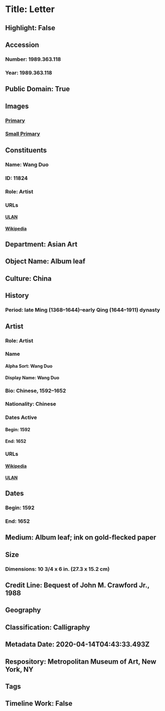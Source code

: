 # Title: Letter
## Highlight: False
## Accession
### Number: 1989.363.118
### Year: 1989.363.118
## Public Domain: True
## Images
### [Primary](https://images.metmuseum.org/CRDImages/as/original/DP153911.jpg)
### [Small Primary](https://images.metmuseum.org/CRDImages/as/web-large/DP153911.jpg)
## Constituents
### Name: Wang Duo
### ID: 11824
### Role: Artist
### URLs
#### [ULAN](http://vocab.getty.edu/page/ulan/500333216)
#### [Wikipedia](https://www.wikidata.org/wiki/Q702609)
## Department: Asian Art
## Object Name: Album leaf
## Culture: China
## History
### Period: late Ming (1368–1644)–early Qing (1644–1911) dynasty
## Artist
### Role: Artist
### Name
#### Alpha Sort: Wang Duo
#### Display Name: Wang Duo
### Bio: Chinese, 1592–1652
### Nationality: Chinese
### Dates Active
#### Begin: 1592
#### End: 1652
### URLs
#### [Wikipedia](https://www.wikidata.org/wiki/Q702609)
#### [ULAN](http://vocab.getty.edu/page/ulan/500333216)
## Dates
### Begin: 1592
### End: 1652
## Medium: Album leaf; ink on gold-flecked paper
## Size
### Dimensions: 10 3/4 x 6 in. (27.3 x 15.2 cm)
## Credit Line: Bequest of John M. Crawford Jr., 1988
## Geography
## Classification: Calligraphy
## Metadata Date: 2020-04-14T04:43:33.493Z
## Respository: Metropolitan Museum of Art, New York, NY
## Tags
## Timeline Work: False